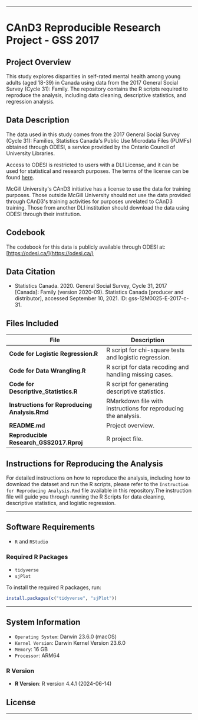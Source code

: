 
---
# CAnD3 Reproducible Research Project - GSS 2017

## Project Overview

This study explores disparities in self-rated mental health among young adults (aged 18-39) in Canada using data from the 2017 General Social Survey (Cycle 31): Family. The repository contains the R scripts required to reproduce the analysis, including data cleaning, descriptive statistics, and regression analysis.


## Data Description

The data used in this study comes from the 2017 General Social Survey (Cycle 31): Families, Statistics Canada's Public Use Microdata Files (PUMFs) obtained through ODESI, a service provided by the Ontario Council of University Libraries.

Access to ODESI is restricted to users with a DLI License, and it can be used for statistical and research purposes. The terms of the license can be found [here](https://www.statcan.gc.ca/eng/about/research/data/odc-dli).

McGill University's CAnD3 initiative has a license to use the data for training purposes. Those outside McGill University should not use the data provided through CAnD3's training activities for purposes unrelated to CAnD3 training. Those from another DLI institution should download the data using ODESI through their institution.

## Codebook

The codebook for this data is publicly available through ODESI at: [https://odesi.ca/](https://odesi.ca/)

## Data Citation

- Statistics Canada. 2020. General Social Survey, Cycle 31, 2017 [Canada]: Family (version 2020-09). Statistics Canada [producer and distributor], accessed September 10, 2021. ID: gss-12M0025-E-2017-c-31.

## Files Included 


| **File**                              | **Description**                                          |
|---------------------------------------|----------------------------------------------------------|
| **Code for Logistic Regression.R**    | R script for chi-square tests and logistic regression.     |
| **Code for Data Wrangling.R**                    | R script for data recoding and handling missing cases.
| **Code for Descriptive_Statistics.R** | R script for generating  descriptive statistics. |
| **Instructions for Reproducing Analysis.Rmd** | RMarkdown file with instructions for reproducing the analysis. |
| **README.md**                           | Project overview.                        |
| **Reproducible Research_GSS2017.Rproj** | R project file.                                           |


## Instructions for Reproducing the Analysis

For detailed instructions on how to reproduce the analysis, including how to download the dataset and run the R scripts, please refer to the `Instruction for Reproducing Analysis.Rmd` file available in this repository.The instruction file will guide you through running the R Scripts for data cleaning, descriptive statistics, and logistic regression.

---

## Software Requirements


- `R` and `RStudio`

### Required R Packages

- `tidyverse`
- `sjPlot`

To install the required R packages, run:

```r
install.packages(c("tidyverse", "sjPlot"))
```

---

## System Information

- `Operating System`: Darwin 23.6.0 (macOS)
- `Kernel Version`: Darwin Kernel Version 23.6.0
- `Memory`: 16 GB
- `Processor`: ARM64

### R Version

- **R Version**: R version 4.4.1 (2024-06-14)

## License


---

